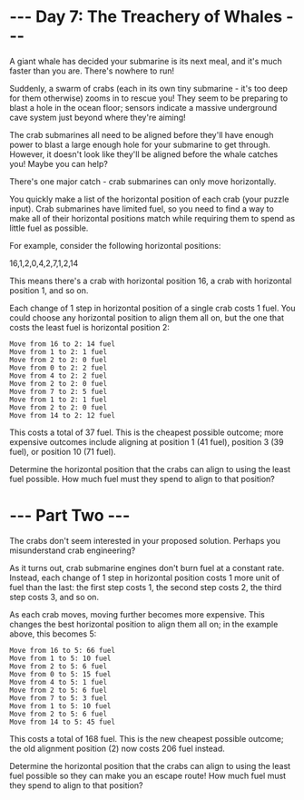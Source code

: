 # --- Day 7: The Treachery of Whales ---

A giant whale has decided your submarine is its next meal, and it's much faster than you are. There's nowhere to run!

Suddenly, a swarm of crabs (each in its own tiny submarine - it's too deep for them otherwise) zooms in to rescue you! They seem to be preparing to blast a hole in the ocean floor; sensors indicate a massive underground cave system just beyond where they're aiming!

The crab submarines all need to be aligned before they'll have enough power to blast a large enough hole for your submarine to get through. However, it doesn't look like they'll be aligned before the whale catches you! Maybe you can help?

There's one major catch - crab submarines can only move horizontally.

You quickly make a list of the horizontal position of each crab (your puzzle input). Crab submarines have limited fuel, so you need to find a way to make all of their horizontal positions match while requiring them to spend as little fuel as possible.

For example, consider the following horizontal positions:

16,1,2,0,4,2,7,1,2,14  

This means there's a crab with horizontal position 16, a crab with horizontal position 1, and so on.

Each change of 1 step in horizontal position of a single crab costs 1 fuel. You could choose any horizontal position to align them all on, but the one that costs the least fuel is horizontal position 2:

    Move from 16 to 2: 14 fuel  
    Move from 1 to 2: 1 fuel  
    Move from 2 to 2: 0 fuel  
    Move from 0 to 2: 2 fuel  
    Move from 4 to 2: 2 fuel  
    Move from 2 to 2: 0 fuel  
    Move from 7 to 2: 5 fuel  
    Move from 1 to 2: 1 fuel  
    Move from 2 to 2: 0 fuel  
    Move from 14 to 2: 12 fuel  

This costs a total of 37 fuel. This is the cheapest possible outcome; more expensive outcomes include aligning at position 1 (41 fuel), position 3 (39 fuel), or position 10 (71 fuel).

Determine the horizontal position that the crabs can align to using the least fuel possible. How much fuel must they spend to align to that position?

# --- Part Two ---

The crabs don't seem interested in your proposed solution. Perhaps you misunderstand crab engineering?

As it turns out, crab submarine engines don't burn fuel at a constant rate. Instead, each change of 1 step in horizontal position costs 1 more unit of fuel than the last: the first step costs 1, the second step costs 2, the third step costs 3, and so on.

As each crab moves, moving further becomes more expensive. This changes the best horizontal position to align them all on; in the example above, this becomes 5:

    Move from 16 to 5: 66 fuel  
    Move from 1 to 5: 10 fuel  
    Move from 2 to 5: 6 fuel  
    Move from 0 to 5: 15 fuel  
    Move from 4 to 5: 1 fuel  
    Move from 2 to 5: 6 fuel  
    Move from 7 to 5: 3 fuel  
    Move from 1 to 5: 10 fuel  
    Move from 2 to 5: 6 fuel  
    Move from 14 to 5: 45 fuel  

This costs a total of 168 fuel. This is the new cheapest possible outcome; the old alignment position (2) now costs 206 fuel instead.

Determine the horizontal position that the crabs can align to using the least fuel possible so they can make you an escape route! How much fuel must they spend to align to that position?
